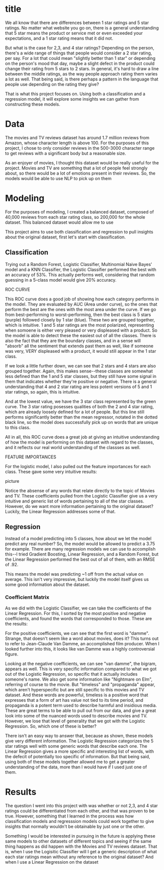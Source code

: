 # title

We all know that there are differences between 1 star ratings and 5 star ratings. No matter what website you go on, there is a general understanding that 5 star means the product or service met or even exceeded your expectations, and a 1 star rating means that it did not. 

But what is the case for 2,3, and 4 star ratings? Depending on the person, there's a wide range of things that people would consider a 2 star rating, per say. For a lot that could mean "slightly better than 1 star" or depending on the person's mood that day, maybe a slight defect in the product could change their rating from 5 stars to 2 stars. In general, it's hard to draw a line between the middle ratings, as the way people approach rating them varies a lot as well. That being said, is there perhaps a pattern in the language that people use depending on the rating they give?

That is what this project focuses on. Using both a classification and a regression model, it will explore some insights we can gather from constructing these models.

# Data

The movies and TV reviews dataset has around 1.7 million reviews from Amazon, whose character length is above 100. For the purposes of this project, I chose to only consider reviews in the 500-3000 character range to get reviews with a significant body but a reasonable size.

As an enjoyer of movies, I thought this dataset would be really useful for the project. Movies and TV are something that a lot of people feel strongly about, so there would be a lot of emotions present in their reviews. So, the models would be able to use NLP to pick up on them

# Modeling

For the purposes of modeling, I created a balanced dataset, composed of 40,000 reviews from each star rating class, so 200,000 for the whole dataset. This balanced dataset would allow me to use 

This project aims to use both classification and regression to pull insights about the original dataset, first let's start with classification.

## Classification

Trying out a Random Forest, Logistic Classifier, Multinomial Naive Bayes' model and a KNN Classifier, the Logistic Classifier performed the best with an accuracy of 53%. This actually performs well, considering that random guessing in a 5-class model would give 20% accuracy.

ROC CURVE

This ROC curve does a good job of showing how each category performs in the model. They are evaluated by AUC (Area under curve), so the ones that perform the best are the ones with the most area under the curve. If we go from best-performing to worst-performing, then the best class is 5 stars (purple) followed closely by 1 star (blue). These two are grouped together, which is intuitive. 1 and 5 star ratings are the most polarized, representing when somoene is either very pleased or very displeased with a product. So the model is able to detect these the easiest out of all the classes. There is also the fact that they are the boundary classes, and in a sense will "absorb" all the sentiment that extends past them as well, like if someone was very, VERY displeased with a product, it would still appear in the 1 star class.

If we look a little further down, we can see that 2 stars and 4 stars are also grouped together. Again, this makes sense--these classes are somewhat less defined than the 1 and 5 star classes, but they still have some signal in them that indicates whether they're positive or negative. There is a general understanding that 4 and 2 star rating are less potent versions of 5 and 1 star ratings, so again, this is intuitive.

And at the lowest value, we have the 3 star class represented by the green curve. The 3 star rating posesses qualities of both the 2 and 4 star rating, which are already loosely defined for a lot of people. But this line still performs significantly better than the mean regressor, notated in the dotted black line, so the model does successfully pick up on words that are unique to this class. 

All in all, this ROC curve does a great job at giving an intuitive understanding of how the model is performing on this dataset with regard to the classes, and it reflects our real world understanding of the classses as well.

FEATURE IMPORTANCES

For the logistic model, I also pulled out the feature importances for each class. These gave some very intuitive results:

picture

Notice the absense of any words that relate directly to the topic of Movies and TV. These coefficients pulled from the Logistic Classifier give us a very intuitive and generic list of words pertaining to all of the star classes. However, do we want more information pertaining to the original dataset? Luckily, the Linear Regression addresses some of that.

## Regression

Instead of a model predicting into 5 classes, how about we let the model predict any real number? So, the model would be allowed to predict a 3.75 for example. There are many regression models we can use to accomplish this--I tried Gradient Boosting, Linear Regression, and a Random Forest, but the Linear Regression performed the best out of all of them, with an RMSE of .92.

This means the model was predicting ~1 off from the actual value on average. This isn't very impressive, but luckily the model itself gives us some good information about the dataset.

### Coefficient Matrix

As we did with the Logistic Classifier, we can take the coefficients of the Linear Regression. For this, I sorted by the most positive and negative coefficients, and found the words that corresponded to those. These are the results:



For the positive coefficients, we can see that the first word is "damme". Strange, that doesn't seem like a word about movies, does it? This turns out to refer to Jean-Claude Van Damme, an accomplished film producer. When I looked further into this, it looks like van Damme was a highly controversial figure.

Looking at the negative coefficients, we can see "van damme", the bigram, appears as well. This is very specific information compared to what we got out of the Logistic Regression, so specific that it actually includes someone's name. We also get some information like "Nightmare on Elm", referring of course to the movie. But "timeless" and "propaganda" appear, which aren't hyperspecific but are still specific to this movies and TV dataset. And these words are powerful, timeless is a positive word that expresses that a form of art has value not tied to its time period, and propaganda is a potent term used to describe harmful and insidious media. These are great terms to be able to pull out from our data, and give a great look into some of the nuanced words used to describe movies and TV. However, we lose that level of generality that we got with the Logistic Regression. So, which one of these is better?

There isn't an easy way to answer that, because as shown, these models give very different information. The Logistic Regression categorizes the 5 star ratings well with some generic words that describe each one. The Linear Regression gives a more specific and interesting list of words, with the defecit of potentially too specific of information. But that being said, using both of these models together allowed me to get a greater understanding of the data, more than I would have if I used just one of them. 

# Results

The question I went into this project with was whether or not 2,3, and 4 star ratings could be differentiated from each other, and that was proven to be true. However, something that I learned in the process was how classification models and regresssion models could work together to give insights that normally wouldn't be obtainable by just one or the other.

Something I would be interested in pursuing in the future is applying these same models to other datasets of different topics and seeing if the same thing happens as did happen with the Movies and TV reviews dataset. That is, when I use the Logisitic Classifier will I get a generic description of what each star ratings mean without any reference to the original dataset? And when I use a Linear Regression on the dataset
